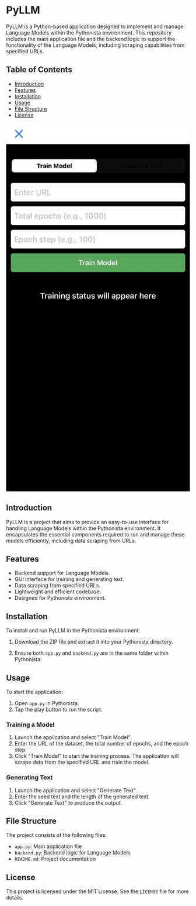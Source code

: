 # PyLLM

PyLLM is a Python-based application designed to implement and manage Language Models within the Pythonista environment. This repository includes the main application file and the backend logic to support the functionality of the Language Models, including scraping capabilities from specified URLs.

## Table of Contents

- [Introduction](#introduction)
- [Features](#features)
- [Installation](#installation)
- [Usage](#usage)
- [File Structure](#file-structure)
- [License](#license)

<p align="center">
  <img src="https://github.com/LoQiseaking69/PyLLM/blob/main/IMG_1198.jpeg" alt="img">
</p>

## Introduction

PyLLM is a project that aims to provide an easy-to-use interface for handling Language Models within the Pythonista environment. It encapsulates the essential components required to run and manage these models efficiently, including data scraping from URLs.

## Features

- Backend support for Language Models.
- GUI interface for training and generating text.
- Data scraping from specified URLs.
- Lightweight and efficient codebase.
- Designed for Pythonista environment.

## Installation

To install and run PyLLM in the Pythonista environment:

1. Download the ZIP file and extract it into your Pythonista directory.

2. Ensure both `app.py` and `backend.py` are in the same folder within Pythonista.

## Usage

To start the application:

1. Open `app.py` in Pythonista.
2. Tap the play button to run the script.

### Training a Model

1. Launch the application and select "Train Model".
2. Enter the URL of the dataset, the total number of epochs, and the epoch step.
3. Click "Train Model" to start the training process. The application will scrape data from the specified URL and train the model.

### Generating Text

1. Launch the application and select "Generate Text".
2. Enter the seed text and the length of the generated text.
3. Click "Generate Text" to produce the output.

## File Structure

The project consists of the following files:

- `app.py`: Main application file
- `backend.py`: Backend logic for Language Models
- `README.md`: Project documentation

## License

This project is licensed under the MIT License. See the `LICENSE` file for more details.
